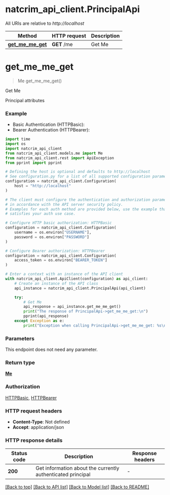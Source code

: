 # natcrim_api_client.PrincipalApi

All URIs are relative to *http://localhost*

Method | HTTP request | Description
------------- | ------------- | -------------
[**get_me_me_get**](PrincipalApi.md#get_me_me_get) | **GET** /me | Get Me


# **get_me_me_get**
> Me get_me_me_get()

Get Me

Principal attributes

### Example

* Basic Authentication (HTTPBasic):
* Bearer Authentication (HTTPBearer):
```python
import time
import os
import natcrim_api_client
from natcrim_api_client.models.me import Me
from natcrim_api_client.rest import ApiException
from pprint import pprint

# Defining the host is optional and defaults to http://localhost
# See configuration.py for a list of all supported configuration parameters.
configuration = natcrim_api_client.Configuration(
    host = "http://localhost"
)

# The client must configure the authentication and authorization parameters
# in accordance with the API server security policy.
# Examples for each auth method are provided below, use the example that
# satisfies your auth use case.

# Configure HTTP basic authorization: HTTPBasic
configuration = natcrim_api_client.Configuration(
    username = os.environ["USERNAME"],
    password = os.environ["PASSWORD"]
)

# Configure Bearer authorization: HTTPBearer
configuration = natcrim_api_client.Configuration(
    access_token = os.environ["BEARER_TOKEN"]
)

# Enter a context with an instance of the API client
with natcrim_api_client.ApiClient(configuration) as api_client:
    # Create an instance of the API class
    api_instance = natcrim_api_client.PrincipalApi(api_client)

    try:
        # Get Me
        api_response = api_instance.get_me_me_get()
        print("The response of PrincipalApi->get_me_me_get:\n")
        pprint(api_response)
    except Exception as e:
        print("Exception when calling PrincipalApi->get_me_me_get: %s\n" % e)
```



### Parameters
This endpoint does not need any parameter.

### Return type

[**Me**](Me.md)

### Authorization

[HTTPBasic](../README.md#HTTPBasic), [HTTPBearer](../README.md#HTTPBearer)

### HTTP request headers

 - **Content-Type**: Not defined
 - **Accept**: application/json

### HTTP response details
| Status code | Description | Response headers |
|-------------|-------------|------------------|
**200** | Get information about the currently authenticated principal |  -  |

[[Back to top]](#) [[Back to API list]](../README.md#documentation-for-api-endpoints) [[Back to Model list]](../README.md#documentation-for-models) [[Back to README]](../README.md)

